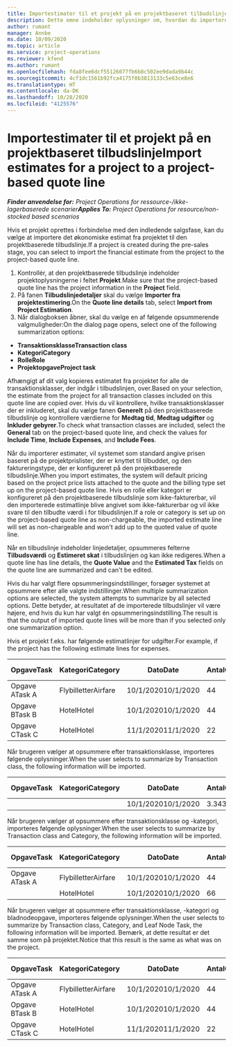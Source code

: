 ```yaml
---
title: Importestimater til et projekt på en projektbaseret tilbudslinje
description: Dette emne indeholder oplysninger om, hvordan du importerer estimater fra et projekt til en tilbudslinje.
author: rumant
manager: Annbe
ms.date: 10/09/2020
ms.topic: article
ms.service: project-operations
ms.reviewer: kfend
ms.author: rumant
ms.openlocfilehash: fda8fee6dcf55126077fb6b8c502ee9dada9b44c
ms.sourcegitcommit: 4cf1dc1561b92fca4175f0b3813133c5e63ce8e6
ms.translationtype: HT
ms.contentlocale: da-DK
ms.lasthandoff: 10/28/2020
ms.locfileid: "4125576"
---
```

# <a name="import-estimates-for-a-project-to-a-project-based-quote-line"></a><span data-ttu-id="fdecb-103">Importestimater til et projekt på en projektbaseret tilbudslinje</span><span class="sxs-lookup"><span data-stu-id="fdecb-103">Import estimates for a project to a project-based quote line</span></span>

<span data-ttu-id="fdecb-104">_**Finder anvendelse for:** Project Operations for ressource-/ikke-lagerbaserede scenarier_</span><span class="sxs-lookup"><span data-stu-id="fdecb-104">_**Applies To:** Project Operations for resource/non-stocked based scenarios_</span></span>


<span data-ttu-id="fdecb-105">Hvis et projekt oprettes i forbindelse med den indledende salgsfase, kan du vælge at importere det økonomiske estimat fra projektet til den projektbaserede tilbudslinje.</span><span class="sxs-lookup"><span data-stu-id="fdecb-105">If a project is created during the pre-sales stage, you can select to import the financial estimate from the project to the project-based quote line.</span></span>

1. <span data-ttu-id="fdecb-106">Kontrollér, at den projektbaserede tilbudslinje indeholder projektoplysningerne i feltet **Projekt**.</span><span class="sxs-lookup"><span data-stu-id="fdecb-106">Make sure that the project-based quote line has the project information in the **Project** field.</span></span>
2. <span data-ttu-id="fdecb-107">På fanen **Tilbudslinjedetaljer** skal du vælge **Importer fra projektestimering**.</span><span class="sxs-lookup"><span data-stu-id="fdecb-107">On the **Quote line details** tab, select **Import from Project Estimation**.</span></span>
3. <span data-ttu-id="fdecb-108">Når dialogboksen åbner, skal du vælge en af følgende opsummerende valgmuligheder:</span><span class="sxs-lookup"><span data-stu-id="fdecb-108">On the dialog page opens, select one of the following summarization options:</span></span>

  - <span data-ttu-id="fdecb-109">**Transaktionsklasse**</span><span class="sxs-lookup"><span data-stu-id="fdecb-109">**Transaction class**</span></span>
  - <span data-ttu-id="fdecb-110">**Kategori**</span><span class="sxs-lookup"><span data-stu-id="fdecb-110">**Category**</span></span>
  - <span data-ttu-id="fdecb-111">**Rolle**</span><span class="sxs-lookup"><span data-stu-id="fdecb-111">**Role**</span></span> 
  - <span data-ttu-id="fdecb-112">**Projektopgave**</span><span class="sxs-lookup"><span data-stu-id="fdecb-112">**Project task**</span></span>

<span data-ttu-id="fdecb-113">Afhængigt af dit valg kopieres estimatet fra projektet for alle de transaktionsklasser, der indgår i tilbudslinjen, over.</span><span class="sxs-lookup"><span data-stu-id="fdecb-113">Based on your selection, the estimate from the project for all transaction classes included on this quote line are copied over.</span></span> <span data-ttu-id="fdecb-114">Hvis du vil kontrollere, hvilke transaktionsklasser der er inkluderet, skal du vælge fanen **Generelt** på den projektbaserede tilbudslinje og kontrollere værdierne for **Medtag tid**, **Medtag udgifter** og **Inkluder gebyrer**.</span><span class="sxs-lookup"><span data-stu-id="fdecb-114">To check what transaction classes are included, select the **General** tab on the project-based quote line, and check the values for **Include Time**, **Include Expenses**, and **Include Fees**.</span></span>

<span data-ttu-id="fdecb-115">Når du importerer estimater, vil systemet som standard angive prisen baseret på de projektprislister, der er knyttet til tilbuddet, og den faktureringstype, der er konfigureret på den projektbaserede tilbudslinje.</span><span class="sxs-lookup"><span data-stu-id="fdecb-115">When you import estimates, the system will default pricing based on the project price lists attached to the quote and the billing type set up on the project-based quote line.</span></span> <span data-ttu-id="fdecb-116">Hvis en rolle eller kategori er konfigureret på den projektbaserede tilbudslinje som ikke-fakturerbar, vil den importerede estimatlinje blive angivet som ikke-fakturerbar og vil ikke svare til den tilbudte værdi i for tilbudslinjen.</span><span class="sxs-lookup"><span data-stu-id="fdecb-116">If a role or category is set up on the project-based quote line as non-chargeable, the imported estimate line will set as non-chargeable and won't add up to the quoted value of quote line.</span></span>

<span data-ttu-id="fdecb-117">Når en tilbudslinje indeholder linjedetaljer, opsummeres felterne **Tilbudsværdi** og **Estimeret skat** i tilbudslinjen og kan ikke redigeres.</span><span class="sxs-lookup"><span data-stu-id="fdecb-117">When a quote line has line details, the **Quote Value** and the **Estimated Tax** fields on the quote line are summarized and can't be edited.</span></span>

<span data-ttu-id="fdecb-118">Hvis du har valgt flere opsummeringsindstillinger, forsøger systemet at opsummere efter alle valgte indstillinger.</span><span class="sxs-lookup"><span data-stu-id="fdecb-118">When multiple summarization options are selected, the system attempts to summarize by all selected options.</span></span> <span data-ttu-id="fdecb-119">Dette betyder, at resultatet af de importerede tilbudslinjer vil være højere, end hvis du kun har valgt én opsummeringsindstilling.</span><span class="sxs-lookup"><span data-stu-id="fdecb-119">The result is that the output of imported quote lines will be more than if you selected only one summarization option.</span></span>

<span data-ttu-id="fdecb-120">Hvis et projekt f.eks. har følgende estimatlinjer for udgifter.</span><span class="sxs-lookup"><span data-stu-id="fdecb-120">For example, if the project has the following estimate lines for expenses.</span></span>

| <span data-ttu-id="fdecb-121">Opgave</span><span class="sxs-lookup"><span data-stu-id="fdecb-121">Task</span></span> | <span data-ttu-id="fdecb-122">Kategori</span><span class="sxs-lookup"><span data-stu-id="fdecb-122">Category</span></span> | <span data-ttu-id="fdecb-123">Dato</span><span class="sxs-lookup"><span data-stu-id="fdecb-123">Date</span></span> | <span data-ttu-id="fdecb-124">Antal</span><span class="sxs-lookup"><span data-stu-id="fdecb-124">Quantity</span></span> | <span data-ttu-id="fdecb-125">Enhedspris</span><span class="sxs-lookup"><span data-stu-id="fdecb-125">Unit price</span></span> | <span data-ttu-id="fdecb-126">Beløb</span><span class="sxs-lookup"><span data-stu-id="fdecb-126">Amount</span></span> |
| --- | --- | --- | --- | --- | --- |
| <span data-ttu-id="fdecb-127">Opgave A</span><span class="sxs-lookup"><span data-stu-id="fdecb-127">Task A</span></span> | <span data-ttu-id="fdecb-128">Flybilletter</span><span class="sxs-lookup"><span data-stu-id="fdecb-128">Airfare</span></span> | <span data-ttu-id="fdecb-129">10/1/2020</span><span class="sxs-lookup"><span data-stu-id="fdecb-129">10/1/2020</span></span> | <span data-ttu-id="fdecb-130">4</span><span class="sxs-lookup"><span data-stu-id="fdecb-130">4</span></span> | <span data-ttu-id="fdecb-131">400</span><span class="sxs-lookup"><span data-stu-id="fdecb-131">400</span></span> | <span data-ttu-id="fdecb-132">1600</span><span class="sxs-lookup"><span data-stu-id="fdecb-132">1600</span></span> |
| <span data-ttu-id="fdecb-133">Opgave B</span><span class="sxs-lookup"><span data-stu-id="fdecb-133">Task B</span></span> | <span data-ttu-id="fdecb-134">Hotel</span><span class="sxs-lookup"><span data-stu-id="fdecb-134">Hotel</span></span> | <span data-ttu-id="fdecb-135">10/1/2020</span><span class="sxs-lookup"><span data-stu-id="fdecb-135">10/1/2020</span></span> | <span data-ttu-id="fdecb-136">4</span><span class="sxs-lookup"><span data-stu-id="fdecb-136">4</span></span> | <span data-ttu-id="fdecb-137">200</span><span class="sxs-lookup"><span data-stu-id="fdecb-137">200</span></span> | <span data-ttu-id="fdecb-138">800</span><span class="sxs-lookup"><span data-stu-id="fdecb-138">800</span></span> |
| <span data-ttu-id="fdecb-139">Opgave C</span><span class="sxs-lookup"><span data-stu-id="fdecb-139">Task C</span></span> | <span data-ttu-id="fdecb-140">Hotel</span><span class="sxs-lookup"><span data-stu-id="fdecb-140">Hotel</span></span> | <span data-ttu-id="fdecb-141">11/1/2020</span><span class="sxs-lookup"><span data-stu-id="fdecb-141">11/1/2020</span></span> | <span data-ttu-id="fdecb-142">2</span><span class="sxs-lookup"><span data-stu-id="fdecb-142">2</span></span> | <span data-ttu-id="fdecb-143">200</span><span class="sxs-lookup"><span data-stu-id="fdecb-143">200</span></span> | <span data-ttu-id="fdecb-144">400</span><span class="sxs-lookup"><span data-stu-id="fdecb-144">400</span></span> |

<span data-ttu-id="fdecb-145">Når brugeren vælger at opsummere efter transaktionsklasse, importeres følgende oplysninger.</span><span class="sxs-lookup"><span data-stu-id="fdecb-145">When the user selects to summarize by Transaction class, the following information will be imported.</span></span>

| <span data-ttu-id="fdecb-146">Opgave</span><span class="sxs-lookup"><span data-stu-id="fdecb-146">Task</span></span> | <span data-ttu-id="fdecb-147">Kategori</span><span class="sxs-lookup"><span data-stu-id="fdecb-147">Category</span></span> | <span data-ttu-id="fdecb-148">Dato</span><span class="sxs-lookup"><span data-stu-id="fdecb-148">Date</span></span> | <span data-ttu-id="fdecb-149">Antal</span><span class="sxs-lookup"><span data-stu-id="fdecb-149">Quantity</span></span> | <span data-ttu-id="fdecb-150">Enhedspris</span><span class="sxs-lookup"><span data-stu-id="fdecb-150">Unit price</span></span> | <span data-ttu-id="fdecb-151">Beløb</span><span class="sxs-lookup"><span data-stu-id="fdecb-151">Amount</span></span> |
| --- | --- | --- | --- | --- | --- |
| | | <span data-ttu-id="fdecb-152">10/1/2020</span><span class="sxs-lookup"><span data-stu-id="fdecb-152">10/1/2020</span></span> | <span data-ttu-id="fdecb-153">3.34</span><span class="sxs-lookup"><span data-stu-id="fdecb-153">3.34</span></span> | <span data-ttu-id="fdecb-154">840</span><span class="sxs-lookup"><span data-stu-id="fdecb-154">840</span></span> | <span data-ttu-id="fdecb-155">2800</span><span class="sxs-lookup"><span data-stu-id="fdecb-155">2800</span></span> |

<span data-ttu-id="fdecb-156">Når brugeren vælger at opsummere efter transaktionsklasse og -kategori, importeres følgende oplysninger.</span><span class="sxs-lookup"><span data-stu-id="fdecb-156">When the user selects to summarize by Transaction class and Category, the following information will be imported.</span></span>

| <span data-ttu-id="fdecb-157">Opgave</span><span class="sxs-lookup"><span data-stu-id="fdecb-157">Task</span></span> | <span data-ttu-id="fdecb-158">Kategori</span><span class="sxs-lookup"><span data-stu-id="fdecb-158">Category</span></span> | <span data-ttu-id="fdecb-159">Dato</span><span class="sxs-lookup"><span data-stu-id="fdecb-159">Date</span></span> | <span data-ttu-id="fdecb-160">Antal</span><span class="sxs-lookup"><span data-stu-id="fdecb-160">Quantity</span></span> | <span data-ttu-id="fdecb-161">Enhedspris</span><span class="sxs-lookup"><span data-stu-id="fdecb-161">Unit price</span></span> | <span data-ttu-id="fdecb-162">Beløb</span><span class="sxs-lookup"><span data-stu-id="fdecb-162">Amount</span></span> |
| --- | --- | --- | --- | --- | --- |
| <span data-ttu-id="fdecb-163">Opgave A</span><span class="sxs-lookup"><span data-stu-id="fdecb-163">Task A</span></span> | <span data-ttu-id="fdecb-164">Flybilletter</span><span class="sxs-lookup"><span data-stu-id="fdecb-164">Airfare</span></span> | <span data-ttu-id="fdecb-165">10/1/2020</span><span class="sxs-lookup"><span data-stu-id="fdecb-165">10/1/2020</span></span> | <span data-ttu-id="fdecb-166">4</span><span class="sxs-lookup"><span data-stu-id="fdecb-166">4</span></span> | <span data-ttu-id="fdecb-167">400</span><span class="sxs-lookup"><span data-stu-id="fdecb-167">400</span></span> | <span data-ttu-id="fdecb-168">1600</span><span class="sxs-lookup"><span data-stu-id="fdecb-168">1600</span></span> |
| | <span data-ttu-id="fdecb-169">Hotel</span><span class="sxs-lookup"><span data-stu-id="fdecb-169">Hotel</span></span> | <span data-ttu-id="fdecb-170">10/1/2020</span><span class="sxs-lookup"><span data-stu-id="fdecb-170">10/1/2020</span></span> | <span data-ttu-id="fdecb-171">6</span><span class="sxs-lookup"><span data-stu-id="fdecb-171">6</span></span> | <span data-ttu-id="fdecb-172">200</span><span class="sxs-lookup"><span data-stu-id="fdecb-172">200</span></span> | <span data-ttu-id="fdecb-173">1200</span><span class="sxs-lookup"><span data-stu-id="fdecb-173">1200</span></span> |

<span data-ttu-id="fdecb-174">Når brugeren vælger at opsummere efter transaktionsklasse, -kategori og bladnodeopgave, importeres følgende oplysninger.</span><span class="sxs-lookup"><span data-stu-id="fdecb-174">When the user selects to summarize by Transaction class, Category, and Leaf Node Task, the following information will be imported.</span></span> <span data-ttu-id="fdecb-175">Bemærk, at dette resultat er det samme som på projektet.</span><span class="sxs-lookup"><span data-stu-id="fdecb-175">Notice that this result is the same as what was on the project.</span></span>

| <span data-ttu-id="fdecb-176">Opgave</span><span class="sxs-lookup"><span data-stu-id="fdecb-176">Task</span></span> | <span data-ttu-id="fdecb-177">Kategori</span><span class="sxs-lookup"><span data-stu-id="fdecb-177">Category</span></span> | <span data-ttu-id="fdecb-178">Dato</span><span class="sxs-lookup"><span data-stu-id="fdecb-178">Date</span></span> | <span data-ttu-id="fdecb-179">Antal</span><span class="sxs-lookup"><span data-stu-id="fdecb-179">Quantity</span></span> | <span data-ttu-id="fdecb-180">Enhedspris</span><span class="sxs-lookup"><span data-stu-id="fdecb-180">Unit price</span></span> | <span data-ttu-id="fdecb-181">Beløb</span><span class="sxs-lookup"><span data-stu-id="fdecb-181">Amount</span></span> |
| --- | --- | --- | --- | --- | --- |
| <span data-ttu-id="fdecb-182">Opgave A</span><span class="sxs-lookup"><span data-stu-id="fdecb-182">Task A</span></span> | <span data-ttu-id="fdecb-183">Flybilletter</span><span class="sxs-lookup"><span data-stu-id="fdecb-183">Airfare</span></span> | <span data-ttu-id="fdecb-184">10/1/2020</span><span class="sxs-lookup"><span data-stu-id="fdecb-184">10/1/2020</span></span> | <span data-ttu-id="fdecb-185">4</span><span class="sxs-lookup"><span data-stu-id="fdecb-185">4</span></span> | <span data-ttu-id="fdecb-186">400</span><span class="sxs-lookup"><span data-stu-id="fdecb-186">400</span></span> | <span data-ttu-id="fdecb-187">1600</span><span class="sxs-lookup"><span data-stu-id="fdecb-187">1600</span></span> |
| <span data-ttu-id="fdecb-188">Opgave B</span><span class="sxs-lookup"><span data-stu-id="fdecb-188">Task B</span></span> | <span data-ttu-id="fdecb-189">Hotel</span><span class="sxs-lookup"><span data-stu-id="fdecb-189">Hotel</span></span> | <span data-ttu-id="fdecb-190">10/1/2020</span><span class="sxs-lookup"><span data-stu-id="fdecb-190">10/1/2020</span></span> | <span data-ttu-id="fdecb-191">4</span><span class="sxs-lookup"><span data-stu-id="fdecb-191">4</span></span> | <span data-ttu-id="fdecb-192">200</span><span class="sxs-lookup"><span data-stu-id="fdecb-192">200</span></span> | <span data-ttu-id="fdecb-193">800</span><span class="sxs-lookup"><span data-stu-id="fdecb-193">800</span></span> |
| <span data-ttu-id="fdecb-194">Opgave C</span><span class="sxs-lookup"><span data-stu-id="fdecb-194">Task C</span></span> | <span data-ttu-id="fdecb-195">Hotel</span><span class="sxs-lookup"><span data-stu-id="fdecb-195">Hotel</span></span> | <span data-ttu-id="fdecb-196">11/1/2020</span><span class="sxs-lookup"><span data-stu-id="fdecb-196">11/1/2020</span></span> | <span data-ttu-id="fdecb-197">2</span><span class="sxs-lookup"><span data-stu-id="fdecb-197">2</span></span> | <span data-ttu-id="fdecb-198">200</span><span class="sxs-lookup"><span data-stu-id="fdecb-198">200</span></span> | <span data-ttu-id="fdecb-199">400</span><span class="sxs-lookup"><span data-stu-id="fdecb-199">400</span></span> |
